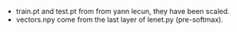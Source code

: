 + train.pt and test.pt from from yann lecun, they have been scaled.
+ vectors.npy come from the last layer of lenet.py (pre-softmax).
